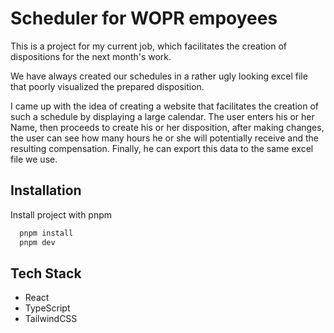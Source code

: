 
# Scheduler for WOPR empoyees

This is a project for my current job, which facilitates the creation of dispositions for the next month's work.

We have always created our schedules in a rather ugly looking excel file that poorly visualized the prepared disposition.

I came up with the idea of creating a website that facilitates the creation of such a schedule by displaying a large calendar. The user enters his or her Name, then proceeds to create his or her disposition, after making changes, the user can see how many hours he or she will potentially receive and the resulting compensation. Finally, he can export this data to the same excel file we use.


## Installation

Install project with pnpm

```bash
  pnpm install
  pnpm dev
```
    
## Tech Stack

- React
- TypeScript
- TailwindCSS

